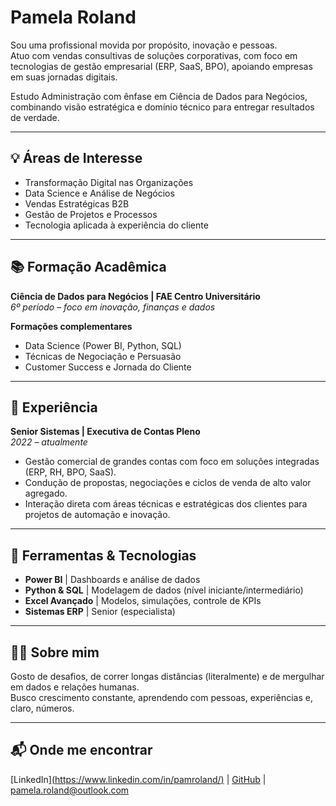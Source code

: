 # Pamela Roland

Sou uma profissional movida por propósito, inovação e pessoas.  
Atuo com vendas consultivas de soluções corporativas, com foco em tecnologias de gestão empresarial (ERP, SaaS, BPO), apoiando empresas em suas jornadas digitais. 

Estudo Administração com ênfase em Ciência de Dados para Negócios, combinando visão estratégica e domínio técnico para entregar resultados de verdade.

---

## 💡 Áreas de Interesse
- Transformação Digital nas Organizações  
- Data Science e Análise de Negócios  
- Vendas Estratégicas B2B  
- Gestão de Projetos e Processos  
- Tecnologia aplicada à experiência do cliente  

---

## 📚 Formação Acadêmica
**Ciência de Dados para Negócios | FAE Centro Universitário**  
*6º período – foco em inovação, finanças e dados*

**Formações complementares**  
- Data Science (Power BI, Python, SQL)  
- Técnicas de Negociação e Persuasão  
- Customer Success e Jornada do Cliente

---

## 💼 Experiência
**Senior Sistemas | Executiva de Contas Pleno**  
*2022 – atualmente*  
- Gestão comercial de grandes contas com foco em soluções integradas (ERP, RH, BPO, SaaS).  
- Condução de propostas, negociações e ciclos de venda de alto valor agregado.  
- Interação direta com áreas técnicas e estratégicas dos clientes para projetos de automação e inovação.

---

## 🔧 Ferramentas & Tecnologias
- **Power BI** | Dashboards e análise de dados  
- **Python & SQL** | Modelagem de dados (nível iniciante/intermediário)  
- **Excel Avançado** | Modelos, simulações, controle de KPIs  
- **Sistemas ERP** | Senior (especialista)  

---

## 🏃‍♀️ Sobre mim
Gosto de desafios, de correr longas distâncias (literalmente) e de mergulhar em dados e relações humanas.  
Busco crescimento constante, aprendendo com pessoas, experiências e, claro, números.

---

## 📬 Onde me encontrar
[LinkedIn][(https://www.linkedin.com/in/pamroland/)](https://www.linkedin.com/in/pamelaroland/) | [GitHub](https://github.com/PamRoland) | pamela.roland@outlook.com
